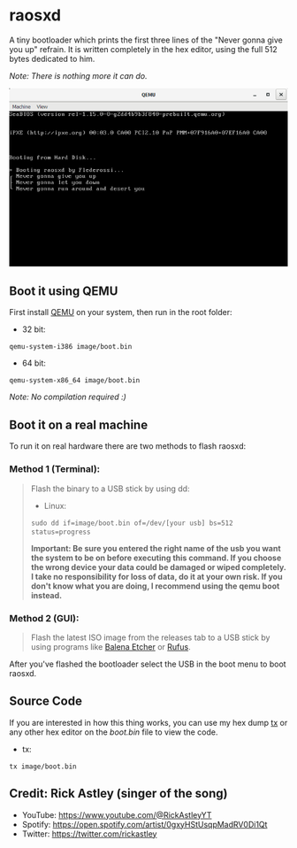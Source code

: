 # raosxd
A tiny bootloader which prints the first three lines of the "Never gonna give you up" refrain.
It is written completely in the hex editor, using the full 512 bytes dedicated to him.

*Note: There is nothing more it can do.*

![Alt Text](https://github.com/Flederossi/raosxd/blob/main/assets/screenshot.png)

## Boot it using QEMU
First install [QEMU](https://www.qemu.org) on your system, then run in the root folder:

- 32 bit: 
```
qemu-system-i386 image/boot.bin
```
- 64 bit:
```
qemu-system-x86_64 image/boot.bin
```

*Note: No compilation required :)*

## Boot it on a real machine
To run it on real hardware there are two methods to flash raosxd:
### Method 1 (Terminal):
> Flash the binary to a USB stick by using dd:
>
> - Linux: 
> ```
> sudo dd if=image/boot.bin of=/dev/[your usb] bs=512 status=progress
> ```
>
> **Important: Be sure you entered the right name of the usb you want the system to be on before executing this command. If you choose the wrong device your data could  be damaged or wiped completely. I take no responsibility for loss of data, do it at your own risk. If you don't know what you are doing, I recommend using the qemu    boot instead.**

### Method 2 (GUI):
> Flash the latest ISO image from the releases tab to a USB stick by using programs like [Balena Etcher](https://www.balena.io/etcher/) or [Rufus](https://rufus.ie/).

After you've flashed the bootloader select the USB in the boot menu to boot raosxd.

## Source Code
If you are interested in how this thing works, you can use my hex dump [tx](https://github.com/Flederossi/tx) or any other hex editor on the *boot.bin* file to view the code.

- tx:
```
tx image/boot.bin
```

## Credit: Rick Astley (singer of the song)
- YouTube: https://www.youtube.com/@RickAstleyYT
- Spotify: https://open.spotify.com/artist/0gxyHStUsqpMadRV0Di1Qt
- Twitter: https://twitter.com/rickastley
